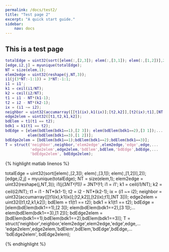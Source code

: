 ```yaml
---
permalink: /docs/test2/
title: "Test page 2"
excerpt: "A quick start guide."
sidebar:
    nav: docs
---
```


## This is a test page

```matlab
totalEdge = uint32(sort([elem(:,[2,3]); elem(:,[3,1]); elem(:,[1,2])],2));
[edge,i2,j] = myunique(totalEdge);
NT = size(elem,1);
elem2edge = uint32(reshape(j,NT,3));
i1(j(3*NT:-1:1)) = 3*NT:-1:1; 
i1 = i1';
k1 = ceil(i1/NT); 
k2 = ceil(i2/NT); 
t1 = i1 - NT*(k1-1);
t2 = i2 - NT*(k2-1);
ix = (i1 ~= i2); 
neighbor = uint32(accumarray([[t1(ix),k1(ix)];[t2,k2]],[t2(ix);t1],[NT 3]));
edge2elem = uint32([t1,t2,k1,k2]);
bdElem = t1(t1 == t2);
bdk1 = k1(t1 == t2);
bdEdge = [elem(bdElem(bdk1==1),[2 3]); elem(bdElem(bdk1==2),[3 1]);...
          elem(bdElem(bdk1==3),[1 2])];
bdEdge2elem = [bdElem(bdk1==1);bdElem(bdk1==2);bdElem(bdk1==3)];
T = struct('neighbor',neighbor,'elem2edge',elem2edge,'edge',edge,...
           'edge2elem',edge2elem,'bdElem',bdElem,'bdEdge',bdEdge,...
           'bdEdge2elem', bdEdge2elem);
```

{% highlight matlab linenos %}

totalEdge = uint32(sort([elem(:,[2,3]); elem(:,[3,1]); elem(:,[1,2])],2));
[edge,i2,j] = myunique(totalEdge);
NT = size(elem,1);
elem2edge = uint32(reshape(j,NT,3));
i1(j(3*NT:-1:1)) = 3*NT:-1:1; 
i1 = i1';
k1 = ceil(i1/NT); 
k2 = ceil(i2/NT); 
t1 = i1 - NT*(k1-1);
t2 = i2 - NT*(k2-1);
ix = (i1 ~= i2); 
neighbor = uint32(accumarray([[t1(ix),k1(ix)];[t2,k2]],[t2(ix);t1],[NT 3]));
edge2elem = uint32([t1,t2,k1,k2]);
bdElem = t1(t1 == t2);
bdk1 = k1(t1 == t2);
bdEdge = [elem(bdElem(bdk1==1),[2 3]); elem(bdElem(bdk1==2),[3 1]);...
          elem(bdElem(bdk1==3),[1 2])];
bdEdge2elem = [bdElem(bdk1==1);bdElem(bdk1==2);bdElem(bdk1==3)];
T = struct('neighbor',neighbor,'elem2edge',elem2edge,'edge',edge,...
           'edge2elem',edge2elem,'bdElem',bdElem,'bdEdge',bdEdge,...
           'bdEdge2elem', bdEdge2elem);

{% endhighlight %}